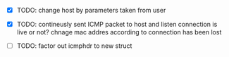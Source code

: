 - [X] TODO: change host by parameters taken from user
- [X] TODO: contineusly sent ICMP packet to host and listen connection is live or not?
       chnage mac addres according to connection has been lost
- [ ] TODO: factor out icmphdr to new struct

